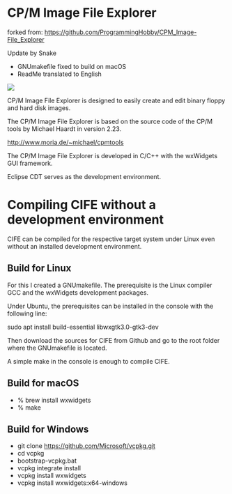 # CP/M Image File Explorer #
forked from:
https://github.com/ProgrammingHobby/CPM_Image-File_Explorer

Update by Snake
- GNUmakefile fixed to build on macOS
- ReadMe translated to English

![](CIFE_Linux.jpg)

CP/M Image File Explorer is designed to easily create and edit binary floppy and hard disk images.

The CP/M Image File Explorer is based on the source code of the CP/M tools by Michael Haardt in version 2.23.

http://www.moria.de/~michael/cpmtools

The CP/M Image File Explorer is developed in C/C++ with the wxWidgets GUI framework.

Eclipse CDT serves as the development environment.

# Compiling CIFE without a development environment #
CIFE can be compiled for the respective target system under Linux even without an installed development environment.

## Build for Linux ##
For this I created a GNUmakefile. The prerequisite is the Linux compiler GCC and the wxWidgets development packages.

Under Ubuntu, the prerequisites can be installed in the console with the following line:

sudo apt install build-essential libwxgtk3.0-gtk3-dev

Then download the sources for CIFE from Github and go to the root folder where the GNUmakefile is located.

A simple make in the console is enough to compile CIFE.

## Build for macOS #
- % brew install wxwidgets
- % make

## Build for Windows ##
- git clone https://github.com/Microsoft/vcpkg.git
- cd vcpkg
- bootstrap-vcpkg.bat
- vcpkg integrate install
- vcpkg install wxwidgets
- vcpkg install wxwidgets:x64-windows
